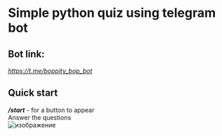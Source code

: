 # Simple python quiz using telegram bot
## Bot link:  
*https://t.me/boppity_bop_bot*

## Quick start
__*/start*__ - for a button to appear  
Answer the questions  
![изображение](https://github.com/user-attachments/assets/0cf1bcc4-c904-4c81-9cb1-188c9cc55e4c)
